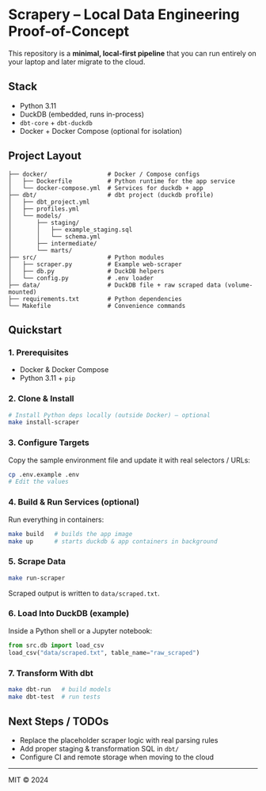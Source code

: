 # Scrapery – Local Data Engineering Proof-of-Concept

This repository is a **minimal, local-first pipeline** that you can run entirely on your laptop and later migrate to the cloud.

## Stack

- Python 3.11
- DuckDB (embedded, runs in-process)
- `dbt-core` + `dbt-duckdb`
- Docker + Docker Compose (optional for isolation)

## Project Layout

```
├── docker/                 # Docker / Compose configs
│   ├── Dockerfile          # Python runtime for the app service
│   └── docker-compose.yml  # Services for duckdb + app
├── dbt/                    # dbt project (duckdb profile)
│   ├── dbt_project.yml
│   ├── profiles.yml
│   └── models/
│       ├── staging/
│       │   ├── example_staging.sql
│       │   └── schema.yml
│       ├── intermediate/
│       └── marts/
├── src/                    # Python modules
│   ├── scraper.py          # Example web-scraper
│   ├── db.py               # DuckDB helpers
│   └── config.py           # .env loader
├── data/                   # DuckDB file + raw scraped data (volume-mounted)
├── requirements.txt        # Python dependencies
└── Makefile                # Convenience commands
```

## Quickstart

### 1. Prerequisites

- Docker & Docker Compose
- Python 3.11 + `pip`

### 2. Clone & Install

```bash
# Install Python deps locally (outside Docker) – optional
make install-scraper
```

### 3. Configure Targets

Copy the sample environment file and update it with real selectors / URLs:

```bash
cp .env.example .env
# Edit the values
```

### 4. Build & Run Services (optional)

Run everything in containers:

```bash
make build   # builds the app image
make up      # starts duckdb & app containers in background
```

### 5. Scrape Data

```bash
make run-scraper
```

Scraped output is written to `data/scraped.txt`.

### 6. Load Into DuckDB (example)

Inside a Python shell or a Jupyter notebook:

```python
from src.db import load_csv
load_csv("data/scraped.txt", table_name="raw_scraped")
```

### 7. Transform With dbt

```bash
make dbt-run   # build models
make dbt-test  # run tests
```

## Next Steps / TODOs

- Replace the placeholder scraper logic with real parsing rules
- Add proper staging & transformation SQL in `dbt/`
- Configure CI and remote storage when moving to the cloud

---

MIT © 2024

